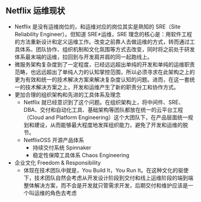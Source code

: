 ##

## Netflix 运维现状

* Netflix 是没有运维岗位的，和运维对应的岗位其实是熟知的 SRE（Site Reliability Engineer）。但知道 SRE≠运维，SRE 理念的核心是：用软件工程的方法重新设计和定义运维工作。改变之前靠人去做运维的方式，转而通过工具体系、团队协作、组织机制和文化氛围等方式去改变，同时将之前处于研发体系最末端的运维，拉回到与开发肩并肩的同一起跑线上。
* 微服务架构复杂度到了一定程度，已经远远超出单纯的开发和单纯的运维职责范畴，也远远超出了单纯人力的认知掌控范围，所以必须寻求在此架构之上的更为有效和统一的技术解决方案来解决复杂度认知的问题。进而，在这一套统一的技术解决方案之上，开发和运维产生了新的职责分工和协作方式。
* 更加合理的组织架构和先进的工具体系及理念
    - Netflix 就已经意识到了这个问题。在组织架构上，将中间件、SRE、DBA、交付和自动化工具、基础架构等团队都放在统一的云平台工程（Cloud and Platform Engineering）这个大团队下，在产品层面统一规划和建设，从而能够最大程度地发挥组织能力，避免了开发和运维的脱节。
    - NetflixOSS 开源产品体系
        + 持续交付系统 Spinnaker
        + 稳定性保障工具体系 Chaos Engineering
* 企业文化 Freedom & Responsibility
    - 体现在技术团队中就是，You Build It，You Run It。在这种文化的驱使下，技术团队自然会考虑从开发设计阶段到交付和线上运维阶段的端到端整体解决方案，而不会是开发就只管需求开发，后期交付和维护应该是一个叫运维的角色去考虑
